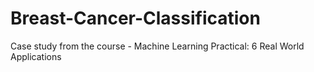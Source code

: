 # Breast-Cancer-Classification
Case study from the course - Machine Learning Practical: 6 Real World Applications
